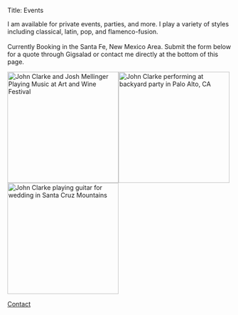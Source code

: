 Title: Events

I am available for private events, parties, and more.  I play a variety of styles including classical, latin, pop, and flamenco-fusion.  
<br> Currently Booking in the Santa Fe, New Mexico Area.  Submit the form below for a quote through Gigsalad or contact me directly at the bottom of this page.

<img src="{static}/images/art-and-wine-festival.jpg" width="250" alt="John Clarke and Josh Mellinger Playing Music at Art and Wine Festival" /><img src="{static}/images/backyard-party.jpeg" width="250" alt="John Clarke performing at backyard party in Palo Alto, CA" /><img src="{static}/images/wedding-guitar-1.jpg" width="250" alt="John Clarke playing guitar for wedding in Santa Cruz Mountains" />


<div id="gigsalad_quote_widget"></div><script>var gscqForm;(function(d,t){var s=d.createElement(t),options={path:'230147',maxWidth:'100%'};s.src='https://www.gigsalad.com/js/quote_widget.min.js';s.onload=s.onreadystatechange=function(){var rs=this.readyState;if(rs)if(rs!='complete')if(rs!='loaded')return;try{gscqForm=new GsContactForm();gscqForm.initialize(options);gscqForm.display();}catch(e){}};var scr=d.getElementsByTagName(t)[0],par=scr.parentNode;par.insertBefore(s,scr);})(document,'script');</script>

[Contact](./contact.html)
